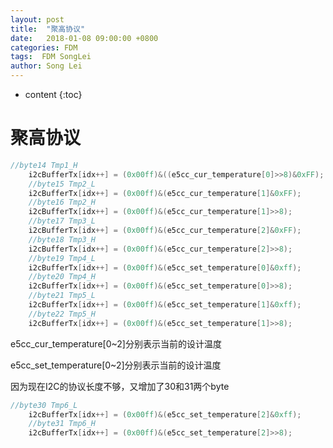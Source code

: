 ```yaml
---
layout: post
title:  "聚高协议"
date:   2018-01-08 09:00:00 +0800
categories: FDM 
tags:  FDM SongLei
author: Song Lei
---
```


* content
{:toc}



# 聚高协议

```c++
//byte14 Tmp1_H
	i2cBufferTx[idx++] = (0x00ff)&((e5cc_cur_temperature[0]>>8)&0xFF);
	//byte15 Tmp2_L
	i2cBufferTx[idx++] = (0x00ff)&(e5cc_cur_temperature[1]&0xFF);
	//byte16 Tmp2_H
	i2cBufferTx[idx++] = (0x00ff)&(e5cc_cur_temperature[1]>>8);
	//byte17 Tmp3_L
	i2cBufferTx[idx++] = (0x00ff)&(e5cc_cur_temperature[2]&0xFF);
	//byte18 Tmp3_H
	i2cBufferTx[idx++] = (0x00ff)&(e5cc_cur_temperature[2]>>8);
	//byte19 Tmp4_L
	i2cBufferTx[idx++] = (0x00ff)&(e5cc_set_temperature[0]&0xff);
	//byte20 Tmp4_H
	i2cBufferTx[idx++] = (0x00ff)&(e5cc_set_temperature[0]>>8);
	//byte21 Tmp5_L
	i2cBufferTx[idx++] = (0x00ff)&(e5cc_set_temperature[1]&0xff);
	//byte22 Tmp5_H
	i2cBufferTx[idx++] = (0x00ff)&(e5cc_set_temperature[1]>>8);
```
e5cc_cur_temperature[0~2]分别表示当前的设计温度

e5cc_set_temperature[0~2]分别表示当前的设计温度

因为现在I2C的协议长度不够，又增加了30和31两个byte

```c++
//byte30 Tmp6_L
	i2cBufferTx[idx++] = (0x00ff)&(e5cc_set_temperature[2]&0xff);
	//byte31 Tmp6_H
	i2cBufferTx[idx++] = (0x00ff)&(e5cc_set_temperature[2]>>8);
```